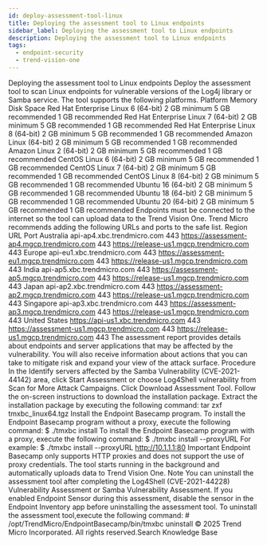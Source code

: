 ```yaml
---
id: deploy-assessment-tool-linux
title: Deploying the assessment tool to Linux endpoints
sidebar_label: Deploying the assessment tool to Linux endpoints
description: Deploying the assessment tool to Linux endpoints
tags:
  - endpoint-security
  - trend-vision-one
---
```


 Deploying the assessment tool to Linux endpoints Deploy the assessment tool to scan Linux endpoints for vulnerable versions of the Log4j library or Samba service. The tool supports the following platforms. Platform Memory Disk Space Red Hat Enterprise Linux 6 (64-bit) 2 GB minimum 5 GB recommended 1 GB recommended Red Hat Enterprise Linux 7 (64-bit) 2 GB minimum 5 GB recommended 1 GB recommended Red Hat Enterprise Linux 8 (64-bit) 2 GB minimum 5 GB recommended 1 GB recommended Amazon Linux (64-bit) 2 GB minimum 5 GB recommended 1 GB recommended Amazon Linux 2 (64-bit) 2 GB minimum 5 GB recommended 1 GB recommended CentOS Linux 6 (64-bit) 2 GB minimum 5 GB recommended 1 GB recommended CentOS Linux 7 (64-bit) 2 GB minimum 5 GB recommended 1 GB recommended CentOS Linux 8 (64-bit) 2 GB minimum 5 GB recommended 1 GB recommended Ubuntu 16 (64-bit) 2 GB minimum 5 GB recommended 1 GB recommended Ubuntu 18 (64-bit) 2 GB minimum 5 GB recommended 1 GB recommended Ubuntu 20 (64-bit) 2 GB minimum 5 GB recommended 1 GB recommended Endpoints must be connected to the internet so the tool can upload data to the Trend Vision One. Trend Micro recommends adding the following URLs and ports to the safe list. Region URL Port Australia api-ap4.xbc.trendmicro.com 443 https://assessment-ap4.mgcp.trendmicro.com 443 https://release-us1.mgcp.trendmicro.com 443 Europe api-eu1.xbc.trendmicro.com 443 https://assessment-eu1.mgcp.trendmicro.com 443 https://release-us1.mgcp.trendmicro.com 443 India api-ap5.xbc.trendmicro.com 443 https://assessment-ap5.mgcp.trendmicro.com 443 https://release-us1.mgcp.trendmicro.com 443 Japan api-ap2.xbc.trendmicro.com 443 https://assessment-ap2.mgcp.trendmicro.com 443 https://release-us1.mgcp.trendmicro.com 443 Singapore api-ap3.xbc.trendmicro.com 443 https://assessment-ap3.mgcp.trendmicro.com 443 https://release-us1.mgcp.trendmicro.com 443 United States https://api-us1.xbc.trendmicro.com 443 https://assessment-us1.mgcp.trendmicro.com 443 https://release-us1.mgcp.trendmicro.com 443 The assessment report provides details about endpoints and server applications that may be affected by the vulnerability. You will also receive information about actions that you can take to mitigate risk and expand your view of the attack surface. Procedure In the Identify servers affected by the Samba Vulnerability (CVE-2021-44142) area, click Start Assessment or choose Log4Shell vulnerability from Scan for More Attack Campaigns. Click Download Assessment Tool. Follow the on-screen instructions to download the installation package. Extract the installation package by executing the following command: tar zxf tmxbc_linux64.tgz Install the Endpoint Basecamp program. To install the Endpoint Basecamp program without a proxy, execute the following command: $ ./tmxbc install To install the Endpoint Basecamp program with a proxy, execute the following command: $ ./tmxbc install --proxyURL <IPv4 or IPv6 address of proxy server> For example: $ ./tmxbc install --proxyURL http://10.1.1.1:80 Important Endpoint Basecamp only supports HTTP proxies and does not support the use of proxy credentials. The tool starts running in the background and automatically uploads data to Trend Vision One. Note You can uninstall the assessment tool after completing the Log4Shell (CVE-2021-44228) Vulnerability Assessment or Samba Vulnerability Assessment. If you enabled Endpoint Sensor during this assessment, disable the sensor in the Endpoint Inventory app before uninstalling the assessment tool. To uninstall the assessment tool,execute the following command: # /opt/TrendMicro/EndpointBasecamp/bin/tmxbc uninstall © 2025 Trend Micro Incorporated. All rights reserved.Search Knowledge Base